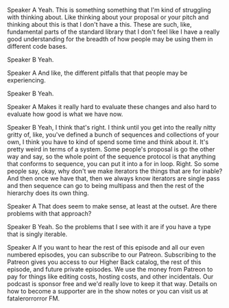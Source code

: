 Speaker A
Yeah. This is something something that I'm kind of struggling with thinking about. Like thinking about your proposal or your pitch and thinking about this is that I don't have a this. These are such, like, fundamental parts of the standard library that I don't feel like I have a really good understanding for the breadth of how people may be using them in different code bases.

Speaker B
Yeah.

Speaker A
And like, the different pitfalls that that people may be experiencing.

Speaker B
Yeah.

Speaker A
Makes it really hard to evaluate these changes and also hard to evaluate how good is what we have now.

Speaker B
Yeah, I think that's right. I think until you get into the really nitty gritty of, like, you've defined a bunch of sequences and collections of your own, I think you have to kind of spend some time and think about it. It's pretty weird in terms of a system. Some people's proposal is go the other way and say, so the whole point of the sequence protocol is that anything that conforms to sequence, you can put it into a for in loop. Right. So some people say, okay, why don't we make iterators the things that are for inable? And then once we have that, then we always know iterators are single pass and then sequence can go to being multipass and then the rest of the hierarchy does its own thing.

Speaker A
That does seem to make sense, at least at the outset. Are there problems with that approach?

Speaker B
Yeah. So the problems that I see with it are if you have a type that is singly iterable.

Speaker A
If you want to hear the rest of this episode and all our even numbered episodes, you can subscribe to our Patreon. Subscribing to the Patreon gives you access to our Higher Back catalog, the rest of this episode, and future private episodes. We use the money from Patreon to pay for things like editing costs, hosting costs, and other incidentals. Our podcast is sponsor free and we'd really love to keep it that way. Details on how to become a supporter are in the show notes or you can visit us at fatalerorrorror FM.

